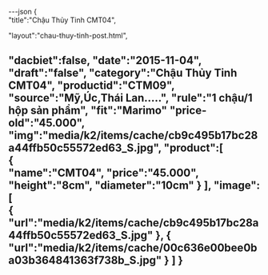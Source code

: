 ---json
{  
   "title":"Chậu Thủy Tinh CMT04",
   
   
   "layout":"chau-thuy-tinh-post.html",
  
   "dacbiet":false,
   "date":"2015-11-04",
   "draft":"false",
   "category":"Chậu Thủy Tinh CMT04",
   "productid":"CTM09",
   "source":"Mỹ,Úc,Thái Lan.....",
   "rule":"1 chậu/1 hộp sản phẩm",
   "fit":"Marimo"
   "price-old":"45.000",
   "img":"media/k2/items/cache/cb9c495b17bc28a44ffb50c55572ed63_S.jpg",
   "product":[  
            {  
               "name":"CMT04",
               "price":"45.000",
               "height":"8cm",
               "diameter":"10cm"
            }
         ],
   "image":[  
      {  
         "url":"media/k2/items/cache/cb9c495b17bc28a44ffb50c55572ed63_S.jpg"
      },
      {  
         "url":"media/k2/items/cache/00c636e00bee0ba03b364841363f738b_S.jpg"
      }
   ]
}
---